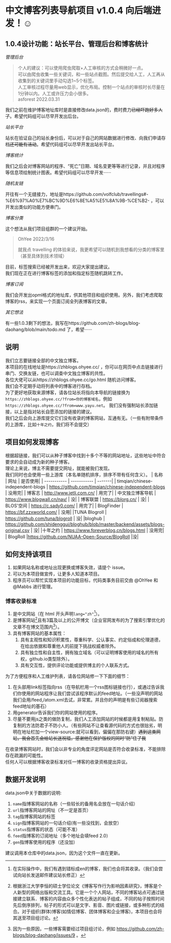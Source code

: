 # 中文博客列表导航项目 v1.0.4 向后端进发！☺
## 1.0.4设计功能：站长平台、管理后台和博客统计
*管理后台*
> 个人的建议：可以使用爬虫爬取+人工审核的方式会稍微好一点。     
> 可以由爬虫收集一些关键词，和一些站点截图。然后提交给人工，人工再从收集到的关键词里手动勾选1~5个标签。      
> 人工审核过程尽量用web显示，优化布局。控制一个站点的审核时长尽量在1分钟以内。人工或许压力会小很多。       
> asforest 2022.03.31

我们之前在维护博客地址库时是直接修改data.json的，费时费力~~已经吓跑好多人了~~。希望代码组可以尽早开发出后台。      

*站长平台*

站长在验证自己的站长身份后，可以对于自己的网站数据进行修改、向我们申请存档~~还可能有活动~~。希望代码组可以尽早开发出站长平台。

*博客统计*

我们之后会对博客网站的程序、“死亡”日期、域名变更等等进行记录，并且对程序等信息项绘制统计图表。希望代码组可以尽早开发······

*随机友链*

开往有一个无缝接力，地址是https://github.com/volfclub/travellings#-%E6%97%A0%E7%BC%9D%E6%8E%A5%E5%8A%9B-%CE%B2- ，可以开发出类似的功能方便串门。

*博客分类*

这个想法从我们项目组群的一个建议开始。

> OhYee 2022/3/16
> 
>就我点 travelling 的体验来说，我更希望可以随机到我想看的分类的博客里（甚至具体到技术领域）

目前，标签搜索已经被开发出来，欢迎大家提出建议。    
我们现在正在进行博客标签的添加和指定标签随机跳转工作。

*博客订阅*

我们会开发出opml格式的地址库，供其他项目和组织使用。另外，我们考虑爬取博客的rss，来实现一个页面订阅全列表博客的文章。

*其它想法*

有一些1.0.3剩下的想法，我写在https://github.com/zh-blogs/blog-daohang/blob/main/todo.md 了，希望······

## 说明
我们立志要链接全部的中文独立博客。    
本项目的在线地址是https://zhblogs.ohyee.cc/ ，你可以在网页中点击链接进行串门、交换友链，也可以调查中文独立博客的共性。        
各位大佬可以从https://zhblogs.ohyee.cc/go.html 随机访问博客。        
我们会不定期手动将列表中的博客进行存档。    
为了更好地获取来源博客，请各位站长将指向本导航的链接换为`https://zhblogs.ohyee.cc/?from=你的博客域名`，例如`https://zhblogs.ohyee.cc/?from=www.yayu.net`。 
我们没有强制站长添加链接，以上是指对站长自愿添加的链接的建议。   
我们之后会向上游库提交它们没有收录的博客网站，互通有无。（一些有附带条件的上游库，比如`十年之约`，我们将不会提交）

## 项目如何发现博客
根据超链接，我们可以从种子博客中找到十多个不等的网站地址，这些地址中符合要求的会自动成为新的种子博客。     
理论上来说，博主不需要提交网址，就能被我们发现。  
我们同时也会使用一些上游库（本名单随机排序，排序不带有任何含义）。
| 名称      | 网址 | 是否使用|
| ----------- | ----------- | -------|
| timqian/chinese-independent-blogs      | https://github.com/timqian/chinese-independent-blogs    | 没用完|
| 博客志   | http://www.jetli.com.cn/    | 用完了|
| 中文独立博客导航   | https://www.blogwall.cn/nav/    | 没|
| 博客联盟   | https://blorg.cn/    | 没|
| BLOS'空间   | https://c.sady0.com/   | 用完了|
| BlogFinder   | https://bf.zzxworld.com/  | 没用|
|TUNA Blogroll   | https://github.com/tuna/blogroll | 没|
|bloghub   | https://github.com/shidenggui/bloghub/blob/master/backend/assets/blogs-original.csv | 没|
|十年之约   | https://www.foreverblog.cn/blogs.html | 没用完|
|  BlogRoll  |https://github.com/NUAA-Open-Source/BlogRoll |没|

## 如何支持该项目
1. 如果网站名称或地址出现更换或博客失效，请提个 issue。        
2. 可以为本项目做宣传，让更多人知道本项目。         
3. 程序员可以帮忙实现本项目的功能目标，代码类事务目前交由 @OhYee 和 @Mabbs 进行管理。       
### 博客收录标准
1. 是中文网站（在 html 开头声明`lang="zh"`[^1]）。
2. 是博客网站[^2]且有3篇及以上的公开博文（企业官网发布的为了搜索引擎优化的文章不在博文范围内[^3]）。
3. 具有博客网站的基本属性：
    1. 具有主观性和知识积累性，尊重科学、公认事实、约定俗成和伦理道德，在给出依据和尊重他人的前提下挑战权威者除外。
    2. 具有独立性和自主性，拥有独立域名（可以证明博客使用的域名的所有权，github.io类型除外）。
    3. 具有交互性，提供评论功能或提供博主的个人联系方式。

为了方便程序和人工维护列表，请各位网站修一下下面的细节：
1. 在头部用link标签指向rss（在导航栏用一个rss图标链接也行），或通过告诉我们你使用的网站程序让我们尝试该程序默认的feed地址。（一些没声明的网站我们会用/feed,/atom.xml去试，非常累。并且你的声明是有些订阅器搜索feed地址的基石）
2. 用generator告诉我们你的网站使用的程序。
3. 尽量不要用js之类的做防复制，我们人工添加网站的时候都是用复制粘贴。防复制的方法防君子不防小人。（有些网站不让查看源代码的方式也很拙劣，明明在地址栏加一个view-source:就可以看到，偏偏在那防右键）~~遇到这类网站，我会首先会给站长送祝福，感谢他在保护版权的同时“防”住了我~~

在收录博客网站时，我们会以非专业的角度评定网站是否符合收录标准，不能排除存在疏漏的可能性。      
任何人可以根据博客收录标准对任一博客的收录资格提出异议。 

[^1]: 在实际操作中，我们有遇到错标成en的博客，我们也会将其收录。（我们会尝试向站长发送邮件建议站长修正）
[^2]: 根据浙江大学李恒的硕士学位论文《博客写作行为影响因素研究》，博客是个人新型的网络出版和交流工具。它是一个个人网站，不同的博客站点可通过链接建立联系．博客的内容由众多个性化表达的帖子组成，不同的帖子按照时间先后倒序排列，帖子的形式可以是文字、影音、图片或链接，或多种形式的结合。对于组织(群体)博客(如情侣博客、团体博客和企业博客)，本项目也会将其送至项目组讨论。
[^3]: 因为一些原因，一些博客需要经过项目组讨论，例如 https://github.com/zh-blogs/blog-daohang/issues/9 。  

## 数据开发说明
data.json中关于数据的说明:

1. `name`指博客网站的名称（一些较长的备用名会放在一句话介绍）
2. `url`指博客网站的网址（不一定是首页）
3. `tag`指博客网站的标签
4. `sign`指博客网站的一句话介绍(有一些没找到，会放空）
5. `status`指博客的状态（可能不准）
6. `feed`指博客的订阅地址（多个地址会填feed 2.0）
7. `gen`指博客使用的程序（还没加）

建议调用本仓库中的data.json，因为这个文件一直在更新。
